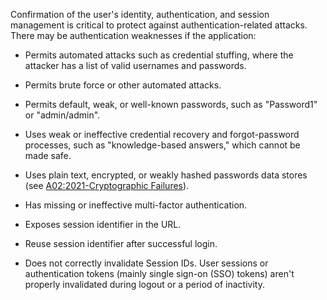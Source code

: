 Confirmation of the user's identity, authentication, and session management is critical to protect against authentication-related attacks. There may be authentication weaknesses if the application:

- Permits automated attacks such as credential stuffing, where the attacker has a list of valid usernames and passwords.
    
- Permits brute force or other automated attacks.
    
- Permits default, weak, or well-known passwords, such as "Password1" or "admin/admin".
    
- Uses weak or ineffective credential recovery and forgot-password processes, such as "knowledge-based answers," which cannot be made safe.
    
- Uses plain text, encrypted, or weakly hashed passwords data stores (see [A02:2021-Cryptographic Failures](https://owasp.org/Top10/A02_2021-Cryptographic_Failures/)).
    
- Has missing or ineffective multi-factor authentication.
    
- Exposes session identifier in the URL.
    
- Reuse session identifier after successful login.
    
- Does not correctly invalidate Session IDs. User sessions or authentication tokens (mainly single sign-on (SSO) tokens) aren't properly invalidated during logout or a period of inactivity.